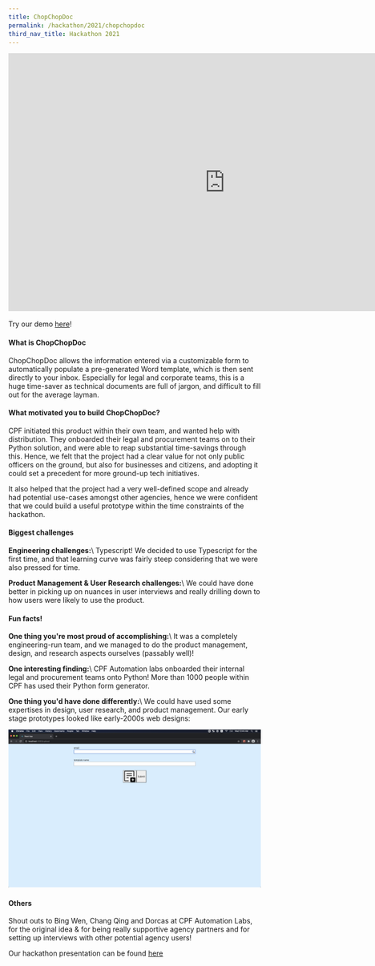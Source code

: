 ```yaml
---
title: ChopChopDoc
permalink: /hackathon/2021/chopchopdoc
third_nav_title: Hackathon 2021
---
```


<iframe src="https://docs.google.com/presentation/d/e/2PACX-1vQgW4JMlHk4Md9z-idMP3tSM4g9ed7z_JoFuPKZy9RNJl_9Oz1MXZAotkalUvDRJ9tFRPPRR6s2V_H5/embed?start=false&loop=false&delayms=3000" frameborder="0" width="864" height="515" allowfullscreen="true" mozallowfullscreen="true" webkitallowfullscreen="true"></iframe> 

Try our demo [here](https://go.gov.sg/chopchopdemo)! 

#### What is ChopChopDoc
ChopChopDoc allows the information entered via a customizable form to automatically populate a pre-generated Word template, which is then sent directly to your inbox. Especially for legal and corporate teams, this is a huge time-saver as technical documents are full of jargon, and difficult to fill out for the average layman. 

#### What motivated you to build ChopChopDoc?
CPF initiated this product within their own team, and wanted help with distribution. They onboarded their legal and procurement teams on to their Python solution, and were able to reap substantial time-savings through this. Hence, we felt that the project had a clear value for not only public officers on the ground, but also for businesses and citizens, and adopting it could set a precedent for more ground-up tech initiatives. 

It also helped that the project had a very well-defined scope and already had potential use-cases amongst other agencies, hence we were confident that we could build a useful prototype within the time constraints of the hackathon.

#### Biggest challenges
**Engineering challenges:**\\
Typescript! We decided to use Typescript for the first time, and that learning curve was fairly steep considering that we were also pressed for time. 

**Product Management & User Research challenges:**\\
We could have done better in picking up on nuances in user interviews and really drilling down to how users were likely to use the product.

#### Fun facts!
**One thing you're most proud of accomplishing:**\\
It was a completely engineering-run team, and we managed to do the product management, design, and research aspects ourselves (passably well)!

**One interesting finding:**\\
CPF Automation labs onboarded their internal legal and procurement teams onto Python! More than 1000 people within CPF has used their Python form generator.

**One thing you'd have done differently:**\\
We could have used some expertises in design, user research, and product management. Our early stage prototypes looked like early-2000s web designs:

![](/images/chopchopdoc-initial.png)

#### Others
Shout outs to Bing Wen, Chang Qing and Dorcas at CPF Automation Labs, for the original idea & for being really supportive agency partners and for setting up interviews with other potential agency users!

Our hackathon presentation can be found [here](https://www.youtube.com/embed/deJoieF0FHA)